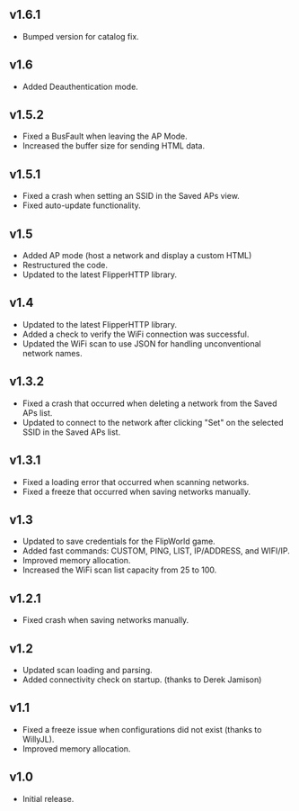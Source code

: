 ## v1.6.1
- Bumped version for catalog fix.
## v1.6
- Added Deauthentication mode.

## v1.5.2
- Fixed a BusFault when leaving the AP Mode.
- Increased the buffer size for sending HTML data.

## v1.5.1
- Fixed a crash when setting an SSID in the Saved APs view.
- Fixed auto-update functionality.

## v1.5
- Added AP mode (host a network and display a custom HTML)
- Restructured the code.
- Updated to the latest FlipperHTTP library.

## v1.4
- Updated to the latest FlipperHTTP library.
- Added a check to verify the WiFi connection was successful.
- Updated the WiFi scan to use JSON for handling unconventional network names.

## v1.3.2
- Fixed a crash that occurred when deleting a network from the Saved APs list.
- Updated to connect to the network after clicking "Set" on the selected SSID in the Saved APs list.

## v1.3.1
- Fixed a loading error that occurred when scanning networks.
- Fixed a freeze that occurred when saving networks manually.

## v1.3  
- Updated to save credentials for the FlipWorld game.  
- Added fast commands: CUSTOM, PING, LIST, IP/ADDRESS, and WIFI/IP.  
- Improved memory allocation.  
- Increased the WiFi scan list capacity from 25 to 100.  

## v1.2.1
- Fixed crash when saving networks manually.

## v1.2
- Updated scan loading and parsing.
- Added connectivity check on startup. (thanks to Derek Jamison)

## v1.1
- Fixed a freeze issue when configurations did not exist (thanks to WillyJL).  
- Improved memory allocation.  

## v1.0
- Initial release.